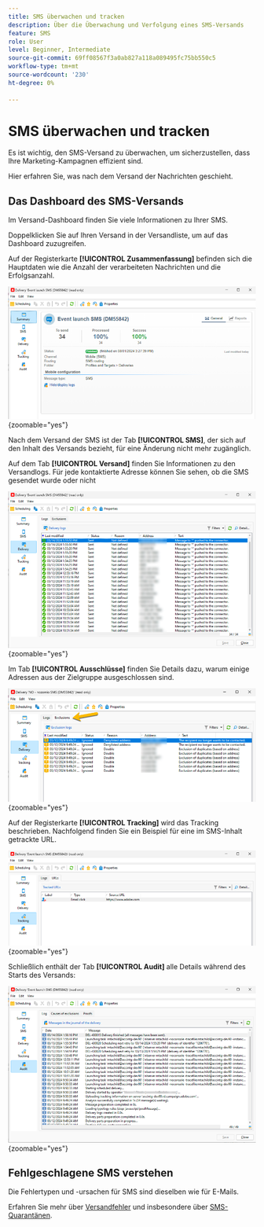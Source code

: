 ```yaml
---
title: SMS überwachen und tracken
description: Über die Überwachung und Verfolgung eines SMS-Versands
feature: SMS
role: User
level: Beginner, Intermediate
source-git-commit: 69ff08567f3a0ab827a118a089495fc75bb550c5
workflow-type: tm+mt
source-wordcount: '230'
ht-degree: 0%

---
```



# SMS überwachen und tracken

Es ist wichtig, den SMS-Versand zu überwachen, um sicherzustellen, dass Ihre Marketing-Kampagnen effizient sind.

Hier erfahren Sie, was nach dem Versand der Nachrichten geschieht.

## Das Dashboard des SMS-Versands

Im Versand-Dashboard finden Sie viele Informationen zu Ihrer SMS.

Doppelklicken Sie auf Ihren Versand in der Versandliste, um auf das Dashboard zuzugreifen.

Auf der Registerkarte **[!UICONTROL Zusammenfassung]** befinden sich die Hauptdaten wie die Anzahl der verarbeiteten Nachrichten und die Erfolgsanzahl.

![](assets/sms_summary.png){zoomable="yes"}

Nach dem Versand der SMS ist der Tab **[!UICONTROL SMS]**, der sich auf den Inhalt des Versands bezieht, für eine Änderung nicht mehr zugänglich.

Auf dem Tab **[!UICONTROL Versand]** finden Sie Informationen zu den Versandlogs. Für jede kontaktierte Adresse können Sie sehen, ob die SMS gesendet wurde oder nicht

![](assets/sms_deliverylogs.png){zoomable="yes"}

Im Tab **[!UICONTROL Ausschlüsse]** finden Sie Details dazu, warum einige Adressen aus der Zielgruppe ausgeschlossen sind.

![](assets/sms_exclusions.png){zoomable="yes"}

Auf der Registerkarte **[!UICONTROL Tracking]** wird das Tracking beschrieben. Nachfolgend finden Sie ein Beispiel für eine im SMS-Inhalt getrackte URL.

![](assets/sms_trackinglogs.png){zoomable="yes"}

Schließlich enthält der Tab **[!UICONTROL Audit]** alle Details während des Starts des Versands:

![](assets/sms_audit.png){zoomable="yes"}

## Fehlgeschlagene SMS verstehen

Die Fehlertypen und -ursachen für SMS sind dieselben wie für E-Mails.

Erfahren Sie mehr über [Versandfehler](../delivery-failures.md) und insbesondere über [SMS-Quarantänen](../delivery-failures.md#sms-quarantines).

